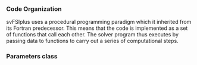 <h3 id="developer_implementation_code_organization"> Code Organization </h3>
svFSIplus uses a procedural programming paradigm which it inherited from its Fortran predecessor. This means that the
code is implemented as a set of functions that call each other. The solver program thus executes by
passing data to functions to carry out a series of computational steps.

<!-- ---------------------------------------------------------- -->
<!-- -------------------- Parameters class -------------------- -->
<!-- ---------------------------------------------------------- -->

<h3 id="developer_implementation_xml_parameters_class"> Parameters class </h3>

